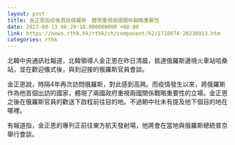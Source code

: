 ```yaml
---
layout: post
title: 金正恩指疫後首訪俄羅斯　體現重視兩國關係戰略重要性
date: 2023-09-13 06:29:10.000000000 +08:00
link: https://news.rthk.hk/rthk/ch/component/k2/1718074-20230913.htm
categories: rthk
---
```


北韓中央通訊社報道，北韓領導人金正恩在昨日清晨，抵達俄羅斯邊境火車站哈桑站，並在歡迎儀式後，與到迎接的俄羅斯官員會談。

金正恩說，時隔4年再次訪問俄羅斯，對此感到高興。而疫情發生以來，將俄羅斯作為他首個出訪的國家，體現了兩國政府重視兩國關係戰略重要性的立場。金正恩之後在俄羅斯官員的歡送下啟程前往目的地。不過朝中社未有提及他下個目的地在哪裡。

有報道指，金正恩的專列正前往東方航天發射場，他將會在當地與俄羅斯總統普京舉行會談。
